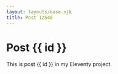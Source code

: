 ```yaml
---
layout: layouts/base.njk
title: Post 12548
---
```


# Post {{ id }}

This is post {{ id }} in my Eleventy project.
